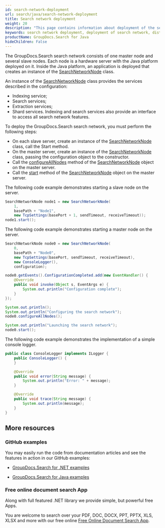 ```yaml
---
id: search-network-deployment
url: search/java/search-network-deployment
title: Search network deployment
weight: 20
description: "This page contains information about deployment of the search network."
keywords: search network deployment, deployment of search network, distributed index deployment, deployment of distributed index
productName: GroupDocs.Search for Java
hideChildren: False
---
```

The GroupDocs.Search search network consists of one master node and several slave nodes. Each node is a hardware server with the Java platform deployed on it. Inside the Java platform, an application is deployed that creates an instance of the [SearchNetworkNode](https://reference.groupdocs.com/search/java/com.groupdocs.search.scaling/searchnetworknode/) class.

An instance of the [SearchNetworkNode](https://reference.groupdocs.com/search/java/com.groupdocs.search.scaling/searchnetworknode/) class provides the services described in the configuration:
 - Indexing service;
 - Search services;
 - Extraction services;
 - Shard services.
Indexing and search services also provide an interface to access all search network features.

To deploy the GroupDocs.Search search network, you must perform the following steps:
 - On each slave server, create an instance of the [SearchNetworkNode](https://reference.groupdocs.com/search/java/com.groupdocs.search.scaling/searchnetworknode/) class, call the Start method.
 - On the master server, create an instance of the [SearchNetworkNode](https://reference.groupdocs.com/search/java/com.groupdocs.search.scaling/searchnetworknode/) class, passing the configuration object to the constructor.
 - Call the [configureAllNodes](https://reference.groupdocs.com/search/java/com.groupdocs.search.scaling/searchnetworknode/#configureAllNodes--) method of the [SearchNetworkNode](https://reference.groupdocs.com/search/java/com.groupdocs.search.scaling/searchnetworknode/) object on the master server.
 - Call the [start](https://reference.groupdocs.com/search/java/com.groupdocs.search.scaling/searchnetworknode/#start--) method of the [SearchNetworkNode](https://reference.groupdocs.com/search/java/com.groupdocs.search.scaling/searchnetworknode/) object on the master server.

The following code example demonstrates starting a slave node on the server.

```java
SearchNetworkNode node1 = new SearchNetworkNode(
    1,
    basePath + "Node1",
    new TcpSettings(basePort + 1, sendTimeout, receiveTimeout));
node1.start();
```

The following code example demonstrates starting a master node on the server.

```java
SearchNetworkNode node0 = new SearchNetworkNode(
    0,
    basePath + "Node0",
    new TcpSettings(basePort, sendTimeout, receiveTimeout),
    new ConsoleLogger(),
    configuration);

node0.getEvents().ConfigurationCompleted.add(new EventHandler() {
    @Override
    public void invoke(Object s, EventArgs e) {
        System.out.println("Configuration complete");
    }
});

System.out.println();
System.out.println("Configuring the search network");
node0.configureAllNodes();

System.out.println("Launching the search network");
node0.start();
```

The following code example demonstrates the implementation of a simple console logger.

```java
public class ConsoleLogger implements ILogger {
    public ConsoleLogger() {
    }

    @Override
    public void error(String message) {
        System.out.println("Error: " + message);
    }

    @Override
    public void trace(String message) {
        System.out.println(message);
    }
}
```

## More resources

### GitHub examples

You may easily run the code from documentation articles and see the features in action in our GitHub examples:

*   [GroupDocs.Search for .NET examples](https://github.com/groupdocs-search/GroupDocs.Search-for-.NET)

*   [GroupDocs.Search for Java examples](https://github.com/groupdocs-search/GroupDocs.Search-for-Java)


### Free online document search App

Along with full featured .NET library we provide simple, but powerful free Apps.

You are welcome to search over your PDF, DOC, DOCX, PPT, PPTX, XLS, XLSX and more with our free online [Free Online Document Search App](https://products.groupdocs.app/search).

